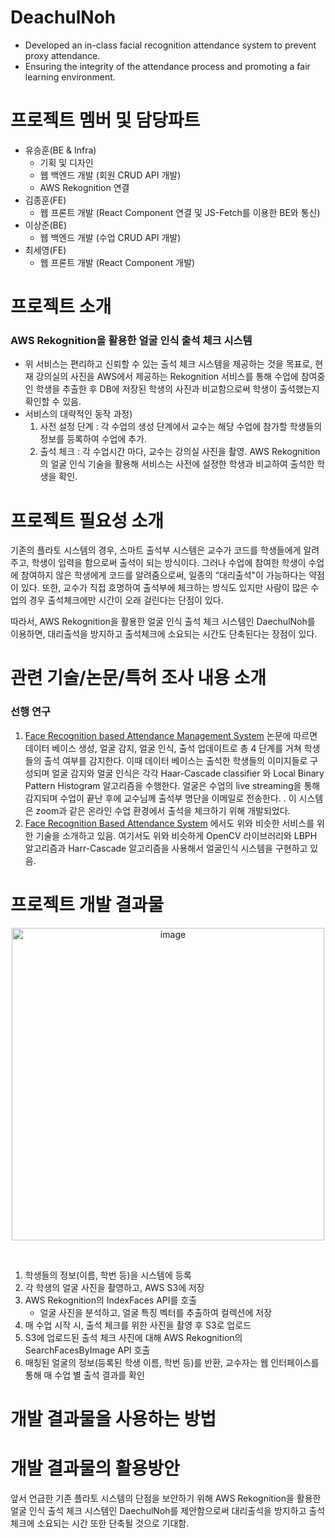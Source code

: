 # DeachulNoh
- Developed an in-class facial recognition attendance system to prevent proxy attendance.
- Ensuring the integrity of the attendance process and promoting a fair learning environment.

# 프로젝트 멤버 및 담당파트
- 유승훈(BE & Infra)
  - 기획 및 디자인
  - 웹 백엔드 개발 (회원 CRUD API 개발)
  - AWS Rekognition 연결
- 김종훈(FE)
  - 웹 프론트 개발 (React Component 연결 및 JS-Fetch를 이용한 BE와 통신)
- 이상준(BE)
  - 웹 백엔드 개발 (수업 CRUD API 개발)
- 최세영(FE)
  - 웹 프론트 개발 (React Component 개발)

# 프로젝트 소개
### AWS Rekognition을 활용한 얼굴 인식 출석 체크 시스템
- 위 서비스는 편리하고 신뢰할 수 있는 출석 체크 시스템을 제공하는 것을 목표로, 현재 강의실의 사진을 AWS에서 제공하는 Rekognition 서비스를 통해 수업에 참여중인 학생을 추출한 후 DB에 저장된 학생의 사진과 비교함으로써 학생이 출석했는지 확인할 수 있음.
- 서비스의 대략적인 동작 과정)
  1. 사전 설정 단계 : 각 수업의 생성 단계에서 교수는 해당 수업에 참가할 학생들의 정보를 등록하여 수업에 추가.
  2. 출석 체크 : 각 수업시간 마다, 교수는 강의실 사진을 촬영. AWS Rekognition의 얼굴 인식 기술을 활용해 서비스는 사전에 설정한 학생과 비교하여 출석한 학생을 확인.

# 프로젝트 필요성 소개
기존의 플라토 시스템의 경우, 스마트 출석부 시스템은 교수가 코드를 학생들에게 알려주고, 학생이 입력을 함으로써 출석이 되는 방식이다.
그러나 수업에 참여한 학생이 수업에 참여하지 않은 학생에게 코드를 알려줌으로써, 일종의 “대리출석"이 가능하다는 약점이 있다.
또한, 교수가 직접 호명하여 출석부에 체크하는 방식도 있지만 사람이 많은 수업의 경우 출석체크에만 시간이 오래 걸린다는 단점이 있다.

따라서, AWS Rekognition을 활용한 얼굴 인식 출석 체크 시스템인 DaechulNoh를 이용하면, 대리출석을 방지하고 출석체크에 소요되는 시간도 단축된다는 장점이 있다.

# 관련 기술/논문/특허 조사 내용 소개
### 선행 연구
  1. [Face Recognition based Attendance Management System](https://www.researchgate.net/publication/341876647_Face_Recognition_based_Attendance_Management_System) 논문에 따르면 데이터 베이스 생성, 얼굴 감지, 얼굴 인식, 출석 업데이트로 총 4 단계를 거쳐 학생들의 출석 여부를 감지한다. 이때 데이터 베이스는 출석한 학생들의 이미지들로 구성되며 얼굴 감지와 얼굴 인식은 각각 Haar-Cascade  classifier  와 Local  Binary Pattern  Histogram  알고리즘을 수행한다. 얼굴은 수업의 live streaming을 통해 감지되며 수업이 끝난 후에 교수님께 출석부 명단을 이메일로 전송한다. . 이 시스템은 zoom과 같은 온라인 수업 환경에서 출석을 체크하기 위해 개발되었다.
  2. [Face Recognition Based Attendance System](https://ieeexplore.ieee.org/document/10146718) 에서도 위와 비슷한 서비스를 위한 기술을 소개하고 있음. 여기서도 위와 비슷하게 OpenCV 라이브러리와 LBPH 알고리즘과 Harr-Cascade 알고리즘을 사용해서 얼굴인식 시스템을 구현하고 있음.
# 프로젝트 개발 결과물
<p align="center">
  <img width="500" alt="image" src="https://github.com/hunsy9/DaechulNoh/assets/101303791/aaaa8a05-3383-4d8a-a74e-d79ea60da1c2">
</p><br>

1. 학생들의 정보(이름, 학번 등)을 시스템에 등록
2. 각 학생의 얼굴 사진을 촬영하고, AWS S3에 저장
3. AWS Rekognition의 IndexFaces API를 호출
   - 얼굴 사진을 분석하고, 얼굴 특징 벡터를 추출하여 컬렉션에 저장
4. 매 수업 시작 시, 출석 체크를 위한 사진을 촬영 후 S3로 업로드 
5. S3에 업로드된 출석 체크 사진에 대해 AWS Rekognition의 SearchFacesByImage API 호출 
6. 매칭된 얼굴의 정보(등록된 학생 이름, 학번 등)를 반환, 교수자는 웹 인터페이스를 통해 매 수업 별 출석 결과를 확인

# 개발 결과물을 사용하는 방법

# 개발 결과물의 활용방안
앞서 언급한 기존 플라토 시스템의 단점을 보안하기 위해 AWS Rekognition을 활용한 얼굴 인식 출석 체크 시스템인 DaechulNoh를 제안함으로써 대리출석을 방지하고 출석체크에 소요되는 시간 또한 단축될 것으로 기대함.
